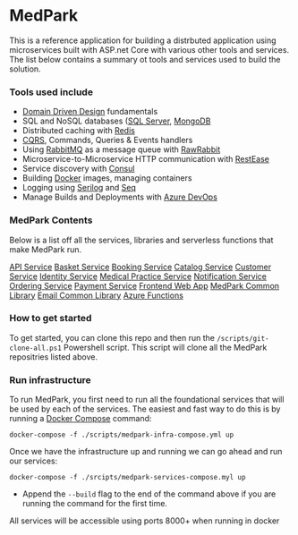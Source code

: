 # MedPark

This is a reference application for building a distrbuted application using microservices built with ASP.net Core with various other tools and services. The list below 
contains a summary ot tools and services used to build the solution.

### Tools used include
- [Domain Driven Design](http://dddcommunity.org) fundamentals
- SQL and NoSQL databases ([SQL Server](https://www.microsoft.com/en-us/sql-server/sql-server-2017), [MongoDB](https://www.mongodb.com)
- Distributed caching with [Redis](https://redis.io)
- [CQRS](https://martinfowler.com/bliki/CQRS.html), Commands, Queries & Events handlers
- Using [RabbitMQ](https://www.rabbitmq.com) as a message queue with [RawRabbit](https://github.com/pardahlman/RawRabbit)
- Microservice-to-Microservice HTTP communication with [RestEase](https://github.com/canton7/RestEase)
- Service discovery with [Consul](https://www.consul.io)
- Building [Docker](https://www.docker.com) images, managing containers
- Logging using [Serilog](https://serilog.net) and [Seq](https://getseq.net)
- Manage Builds and Deployments with [Azure DevOps](https://azure.microsoft.com/en-us/services/devops/)

### MedPark Contents
Below is a list off all the services, libraries and serverless functions that make MedPark run.

[API Service](https://github.com/Med-Park/MedPark.API.Gateway)
[Basket Service](https://github.com/Med-Park/MedPark.Basket)
[Booking Service](https://github.com/Med-Park/MedPark.Bookings)
[Catalog Service](https://github.com/Med-Park/MedPark.Catalog)
[Customer Service](https://github.com/Med-Park/MedPark.Customers)
[Identity Service](https://github.com/Med-Park/MedPark.Identity)
[Medical Practice Service](https://github.com/Med-Park/MedPark.MedicalPractice)
[Notification Service](https://github.com/Med-Park/MedPark.Notifications)
[Ordering Service](https://github.com/Med-Park/MedPark.Orders)
[Payment Service](https://github.com/Med-Park/MedPark.Payments)
[Frontend Web App](https://github.com/Med-Park/MedPark.Web)
[MedPark Common Library](https://github.com/Med-Park/MedPark.Common)
[Email Common Library](https://github.com/Med-Park/MedPark.Common.Email)
[Azure Functions](https://github.com/Med-Park/MedPark.Serverless)

### How to get started
To get started, you can clone this repo and then run the `/scripts/git-clone-all.ps1` Powershell script. This script will clone all the MedPark repositries listed above.

### Run infrastructure
To run MedPark, you first need to run all the foundational services that will be used by each of the services. The easiest and fast way to do this is by running a [Docker Compose](https://docs.docker.com/compose/) command:

``` docker
docker-compose -f ./scripts/medpark-infra-compose.yml up
```

Once we have the infrastructure up and running we can go ahead and run our services:

``` docker
docker-compose -f ./srcipts/medpark-services-compose.myl up
```

* Append the `--build` flag to the end of the command above if you are running the command for the first time.

All services will be accessible using ports 8000+ when running in docker




